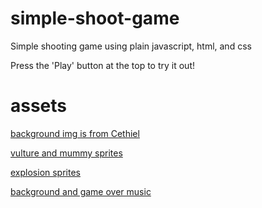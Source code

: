 # simple-shoot-game
Simple shooting game using plain javascript, html, and css

<!-- View the game [here](TODO) -->

Press the 'Play' button at the top to try it out!

# assets
[background img is from Cethiel](https://opengameart.org/content/desert-background-0)

[vulture and mummy sprites](https://craftpix.net/freebies/free-desert-enemy-sprite-sheets-pixel-art/)

[explosion sprites](https://craftpix.net/freebies/free-animated-explosion-sprite-pack/)

[background and game over music](https://opengameart.org/content/game-game)
